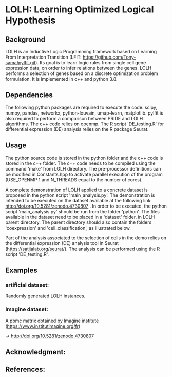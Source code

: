 # LOLH: Learning Optimized Logical Hypothesis

## Background

LOLH is an Inductive Logic Programming framework based on Learning From Interpretation Transition (LFIT: https://github.com/Tony-sama/pylfit.git). Its goal is to learn logic rules from single cell gene expression data, on order to infer relations between the genes. LOLH performs a selection of genes based on a discrete optimization problem formulation. It is implemented in c++ and python 3.8.

## Dependencies

The following python packages are required to execute the code: scipy, numpy, pandas, networkx, python-louvain, umap-learn, matplotlib. pylfit is also required to perform a comparison between PRIDE and LOLH algorithms. The c++ code relies on openmp. The R script 'DE_testing.R' for differential expression (DE) analysis relies on the R package Seurat.

## Usage

The python source code is stored in the python folder and the c++ code is stored in the c++ folder. The c++ code needs to be compiled using the command 'make' from LOLH directory. The pre-processor definitions can be modified in Constants.hpp to activate parallel execution of the program (USE_OPENMP 1 and N_THREADS equal to the number of cores).

A complete demonstration of LOLH applied to a concrete dataset is proposed in the python script 'main_analysis.py'. The demonstration is intended to be executed on the dataset available at the following link: http://doi.org/10.5281/zenodo.4730807 . In order to be executed, the python script 'main_analysis.py' should be run from the folder 'python'. The files available in the dataset need to be placed in a 'dataset' folder, in LOLH parent directory. The parent directory should also contain the folders 'coexpression' and 'cell_classification', as illustrated below.

Part of the analysis associated to the selection of cells in the demo relies on the differential expression (DE) analysis tool in Seurat (https://satijalab.org/seurat/). The analysis can be performed using the R script 'DE_testing.R'.

## Examples

### artificial dataset:

Randomly generated LOLH instances.

### Imagine dataset:

A pbmc matrix obtained by Imagine institute (https://www.institutimagine.org/fr)

-> http://doi.org/10.5281/zenodo.4730807

## Acknowledgment:

## References:
